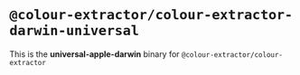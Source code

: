 # `@colour-extractor/colour-extractor-darwin-universal`

This is the **universal-apple-darwin** binary for `@colour-extractor/colour-extractor`
